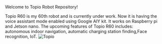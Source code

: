 Welcome to Topio Robot Repository! 

Topio R60 is my 60th robot and is currently under work. Now it is having the voice assistant mode enabled using Google AIY kit. It works on Raspberry pi and Jetson nano. The upcoming features of Topio R60 includes: autonomous indoor navigation, automatic charging station finding,Face recognition, IoT.
![Topio](https://drive.google.com/file/d/116EME6S_p6bW1MbU2rwx4z1Cf2xbylik/view?usp=sharing)
